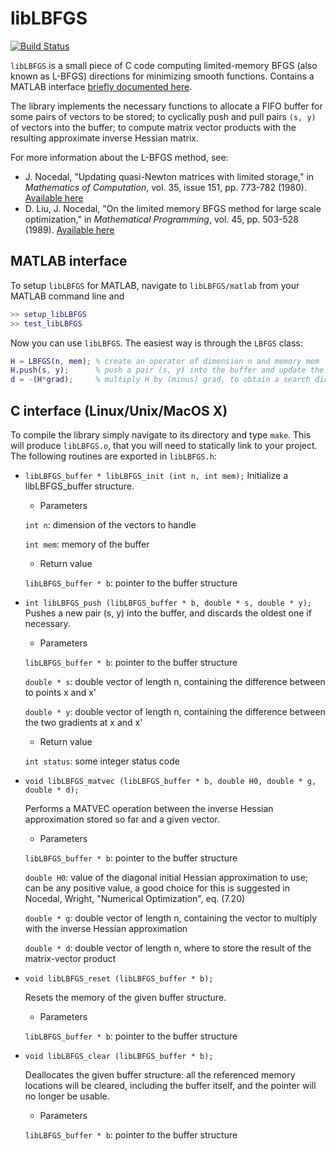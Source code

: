 # libLBFGS

[![Build Status](https://travis-ci.org/lostella/libLBFGS.svg)](https://travis-ci.org/lostella/libLBFGS)

`libLBFGS` is a small piece of C code computing
limited-memory BFGS (also known as L-BFGS) directions for minimizing smooth functions. Contains a MATLAB interface [briefly documented here](#matlab-interface).

The library implements the necessary functions to allocate a FIFO buffer for some pairs of vectors to be stored;
to cyclically push and pull pairs `(s, y)` of vectors into the buffer;
to compute matrix vector products with the resulting approximate inverse Hessian matrix.

For more information about the L-BFGS method, see:

* J. Nocedal, "Updating quasi-Newton matrices with limited storage," in *Mathematics of Computation*, vol. 35, issue 151, pp. 773-782 (1980). [Available here](http://www.ams.org/journals/mcom/1980-35-151/S0025-5718-1980-0572855-7/)
* D. Liu, J. Nocedal, "On the limited memory BFGS method for large scale optimization," in *Mathematical Programming*, vol. 45, pp. 503-528 (1989). [Available here](http://link.springer.com/article/10.1007%2FBF01589116)

## MATLAB interface

To setup `libLBFGS` for MATLAB, navigate to `libLBFGS/matlab` from your MATLAB command line and

```matlab
>> setup_libLBFGS
>> test_libLBFGS
```

Now you can use `libLBFGS`. The easiest way is through the `LBFGS` class:

```matlab
H = LBFGS(n, mem); % create an operator of dimension n and memory mem
H.push(s, y);      % push a pair (s, y) into the buffer and update the operator
d = -(H*grad);     % multiply H by (minus) grad, to obtain a search direction
```

## C interface (Linux/Unix/MacOS X)

To compile the library simply navigate to its directory and type `make`.
This will produce `libLBFGS.o`, that you will need to statically link to your project.
The following routines are exported in `libLBFGS.h`:

* `libLBFGS_buffer * libLBFGS_init (int n, int mem);`
    Initialize a libLBFGS_buffer structure.

    * Parameters

     `int n`: dimension of the vectors to handle

     `int mem`: memory of the buffer

    * Return value

     `libLBFGS_buffer * b`: pointer to the buffer structure

* `int libLBFGS_push (libLBFGS_buffer * b, double * s, double * y);`
    Pushes a new pair (s, y) into the buffer, and discards the oldest one if necessary.

    * Parameters

     `libLBFGS_buffer * b`: pointer to the buffer structure

     `double * s`: double vector of length n, containing the difference between to points x and x'

     `double * y`: double vector of length n, containing the difference between the two gradients at x and x'

    * Return value

     `int status`: some integer status code

* `void libLBFGS_matvec (libLBFGS_buffer * b, double H0, double * g, double * d);`

    Performs a MATVEC operation between the inverse Hessian approximation stored so far and a given vector.

    * Parameters

     `libLBFGS_buffer * b`: pointer to the buffer structure

     `double H0`: value of the diagonal initial Hessian approximation to use; can be any positive value, a good choice for this is suggested in Nocedal, Wright, "Numerical Optimization", eq. (7.20)

     `double * g`: double vector of length n, containing the vector to multiply with the inverse Hessian approximation

     `double * d`: double vector of length n, where to store the result of the matrix-vector product

* `void libLBFGS_reset (libLBFGS_buffer * b);`

    Resets the memory of the given buffer structure.

    * Parameters

     `libLBFGS_buffer * b`: pointer to the buffer structure

* `void libLBFGS_clear (libLBFGS_buffer * b);`

    Deallocates the given buffer structure: all the referenced memory locations will be cleared, including the buffer itself, and the pointer will no longer be usable.

    * Parameters

     `libLBFGS_buffer * b`: pointer to the buffer structure
